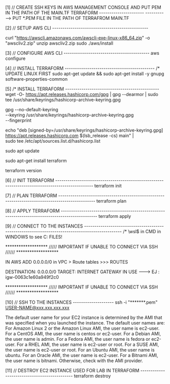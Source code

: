 [1] // CREATE SSH KEYS IN AWS MANAGEMENT CONSOLE AND PUT PEM IN THE PATH OF THE MAIN.TF TERRAFORM ----------------------
-----------> PUT *.PEM FILE IN THE PATH OF TERRAFROM MAIN.TF

[2] // SETUP AWS CLI -----------------------------------------------

curl "https://awscli.amazonaws.com/awscli-exe-linux-x86_64.zip" -o "awscliv2.zip"
unzip awscliv2.zip
sudo ./aws/install

[3] // CONFIGURE AWS CLI   ------------------------------------------
aws configure

[4] // INSTALL TERRAFORM  --------------------------------------------
/* UPDATE LINUX FIRST
sudo apt-get update && sudo apt-get install -y gnupg software-properties-common

[5] /* INSTALL TERRAFORM ----------------------------------------------
wget -O- https://apt.releases.hashicorp.com/gpg | gpg --dearmor | sudo tee /usr/share/keyrings/hashicorp-archive-keyring.gpg

gpg --no-default-keyring \
    --keyring /usr/share/keyrings/hashicorp-archive-keyring.gpg \
    --fingerprint

echo "deb [signed-by=/usr/share/keyrings/hashicorp-archive-keyring.gpg] \
    https://apt.releases.hashicorp.com $(lsb_release -cs) main" | \
    sudo tee /etc/apt/sources.list.d/hashicorp.list

sudo apt update

sudo apt-get install terraform

terraform version

[6] // INIT TERRAFORM ------------------------------------------------------------------------------------------------
terraform init

[7] // PLAN TERRAFORM ------------------------------------------------------------------------------------------------
terraform plan

[8] // APPLY TERRAFORM ------------------------------------------------------------------------------------------------
terraform apply

[9] // CONNECT TO THE INSTANCES  ------------------------------------------------------------------------------------------------
/* \\wsl$  in CMD in WINDOWS to see C: FILES!

******************* ///// IMPORTANT IF UNABLE TO CONNECT VIA SSH ////// *******************

IN AWS ADD 0.0.0.0/0 in VPC > Route tables >>> ROUTES  

DESTINATION: 0.0.0.0/0
TARGET: INTERNET GATEWAY IN USE ---> EJ : igw-0063c1e60a949f2c0

******************* ///// IMPORTANT IF UNABLE TO CONNECT VIA SSH ////// *******************

[10] // SSH TO THE INSTANCES  --------------------
ssh -i "*******.pem" USER-NAME@xxx.xxx.xxx.xxx

The default user name for your EC2 instance is determined by the AMI that was specified when you launched the instance.
The default user names are:
    For Amazon Linux 2 or the Amazon Linux AMI, the user name is ec2-user.
    For a CentOS AMI, the user name is centos or ec2-user.
    For a Debian AMI, the user name is admin.
    For a Fedora AMI, the user name is fedora or ec2-user.
    For a RHEL AMI, the user name is ec2-user or root.
    For a SUSE AMI, the user name is ec2-user or root.
    For an Ubuntu AMI, the user name is ubuntu.
    For an Oracle AMI, the user name is ec2-user.
    For a Bitnami AMI, the user name is bitnami.
    Otherwise, check with the AMI provider.
    
[11] // DESTROY EC2 INSTANCE USED FOR LAB IN TERRAFORM ---------------------------------------------
terraform destroy
